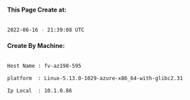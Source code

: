
   
#### This Page Create at:

```bash

2022-06-16 - 21:39:08 UTC

```

#### Create By Machine:

```bash

Host Name : fv-az198-595

platform  : Linux-5.13.0-1029-azure-x86_64-with-glibc2.31

Ip Local  : 10.1.0.86

```

